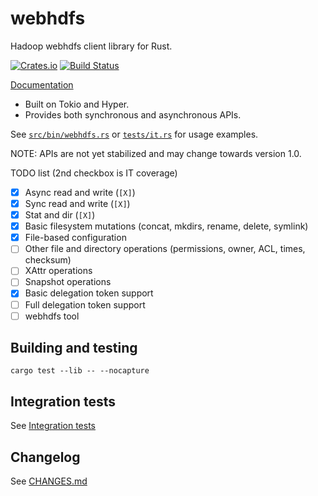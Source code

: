 # webhdfs

Hadoop webhdfs client library for Rust.

[![Crates.io][crates-badge]][crates-url]
[![Build Status][travis-badge]][travis-url]

[crates-badge]: https://img.shields.io/crates/v/webhdfs.svg
[crates-url]: https://crates.io/crates/webhdfs
[travis-badge]: https://travis-ci.org/vvvy/webhdfs-rs.svg?branch=master
[travis-url]: https://travis-ci.org/vvvy/webhdfs-rs

[Documentation](https://docs.rs/webhdfs)

* Built on Tokio and Hyper. 
* Provides both synchronous and asynchronous APIs.

See  [`src/bin/webhdfs.rs`](src/bin/webhdfs.rs) or [`tests/it.rs`](tests/it.rs) for usage examples.

NOTE: APIs are not yet stabilized and may change towards version 1.0.

TODO list (2nd checkbox is IT coverage)

- [X] Async read and write (`[X]`)
- [X] Sync read and write (`[X]`)
- [X] Stat and dir (`[X]`)
- [X] Basic filesystem mutations (concat, mkdirs, rename, delete, symlink)
- [X] File-based configuration
- [ ] Other file and directory operations (permissions, owner, ACL, times, checksum)
- [ ] XAttr operations
- [ ] Snapshot operations
- [X] Basic delegation token support
- [ ] Full delegation token support
- [ ] webhdfs tool

## Building and testing

```
cargo test --lib -- --nocapture
```

## Integration tests

See [Integration tests](INTEGRATION-TESTS.md)

## Changelog

See [CHANGES.md](CHANGES.md)
